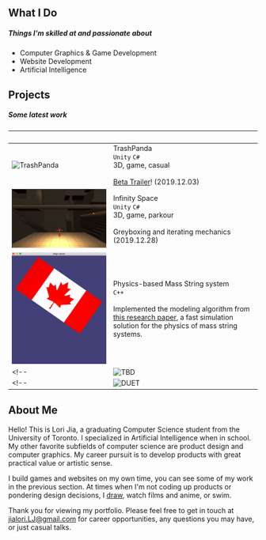 <a id="general"></a>
## What I Do 
##### Things I'm skilled at and passionate about
- Computer Graphics & Game Development
- Website Development
- Artificial Intelligence

<a id="projects"></a>
## Projects
##### Some latest work

| <img src="" width="300"/> | <img src="" width="200"/> |
|:--------------|:------------------|
|![TrashPanda](./images/trash-panda.gif)| TrashPanda <br> `Unity`  `C#` <br> 3D, game, casual  <br><br> <i class="fas fa-bullhorn fa-fw"></i> [Beta Trailer](https://youtu.be/V5wO-z483DQ)! (2019.12.03) |
|![IR-IS](./images/IR-IS-greybox.gif)| Infinity Space <br> `Unity` `C#`  <br> 3D, game, parkour <br><br> <i class="fas fa-bullhorn fa-fw"></i> Greyboxing and iterating mechanics (2019.12.28) |
|![Physics-based-rendering](./images/flag.gif)| Physics-based Mass String system <br> `C++` <br><br> Implemented the modeling algorithm from [this research paper](http://graphics.berkeley.edu/papers/Liu-FSM-2013-11/Liu-FSM-2013-11.pdf), a fast simulation solution for the physics of mass string systems.    | 
<!-- |![TBD](./images/trash-panda.gif)| TBD <br> `Unity`  `C#` <br> A RTS game.  <br><br> We are collaborating with a game incubator program to build a RTS game. | -->
<!-- |![DUET](./images/duet.png)| Duet <br> `MERN stack` <br> A One-Stop Licensing Solution for Starting Business Owners.  | -->
<!-- I enjoy building at the intersection of technology and art.  -->
<!-- I enjoy building products that have great practical value or artistic sense: -->
<!-- | pictures are scheduled to update soon (2020-06-20) | Iris <br> `Unity`  `C#` `CG` `HLSL` <br> Audio visualizer|-->

<a id="self-intro"></a>
## About Me

Hello! This is Lori Jia, a graduating Computer Science student from the University of Toronto. I specialized in Artificial Intelligence when in school. My other favorite subfields of computer science are product design and computer graphics. My career pursuit is to develop products with great practical value or artistic sense. 

I build games and websites on my own time, you can see some of my work in the previous section. At times when I'm not coding up products or pondering design decisions, I [draw](./draw.md), watch films and anime, or swim.

Thank you for viewing my portfolio. Please feel free to get in touch at jialori.LJ@gmail.com for career opportunities, any questions you may have, or just casual talks.
